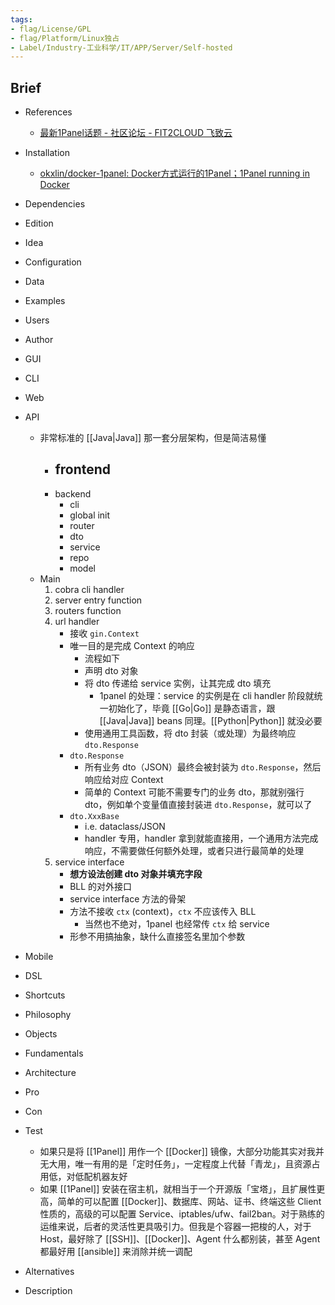 ```yaml
---
tags:
- flag/License/GPL
- flag/Platform/Linux独占
- Label/Industry-工业科学/IT/APP/Server/Self-hosted
---
```


## Brief

- References
    - [最新1Panel话题 - 社区论坛 - FIT2CLOUD 飞致云](https://bbs.fit2cloud.com/c/1p/7)

- Installation
    - [okxlin/docker-1panel: Docker方式运行的1Panel；1Panel running in Docker](https://github.com/okxlin/docker-1panel)

- Dependencies

- Edition

- Idea

- Configuration

- Data

- Examples

- Users

- Author

- GUI

- CLI

- Web

- API
    - 非常标准的 [[Java|Java]] 那一套分层架构，但是简洁易懂
        - frontend
            - 
        - backend
            - cli
            - global init
            - router
            - dto
            - service
            - repo
            - model
    - Main
        1. cobra cli handler
        2. server entry function
        3. routers function
        4. url handler
            - 接收 `gin.Context`
            - 唯一目的是完成 Context 的响应
                - 流程如下
                - 声明 dto 对象
                - 将 dto 传递给 service 实例，让其完成 dto 填充
                    - 1panel 的处理：service 的实例是在 cli handler 阶段就统一初始化了，毕竟 [[Go|Go]] 是静态语言，跟 [[Java|Java]] beans 同理。[[Python|Python]] 就没必要
                - 使用通用工具函数，将 dto 封装（或处理）为最终响应 `dto.Response`
            - `dto.Response`
                - 所有业务 dto（JSON）最终会被封装为 `dto.Response`，然后响应给对应 Context
                - 简单的 Context 可能不需要专门的业务 dto，那就别强行 dto，例如单个变量值直接封装进 `dto.Response`，就可以了
            - `dto.XxxBase`
                - i.e. dataclass/JSON
                - handler 专用，handler 拿到就能直接用，一个通用方法完成响应，不需要做任何额外处理，或者只进行最简单的处理
        5. service interface
            - **想方设法创建 dto 对象并填充字段**
            - BLL 的对外接口
            - service interface 方法的骨架
            - 方法不接收 `ctx` (context)，`ctx` 不应该传入 BLL
                - 当然也不绝对，1panel 也经常传 `ctx` 给 service
            - 形参不用搞抽象，缺什么直接签名里加个参数

- Mobile

- DSL

- Shortcuts

- Philosophy

- Objects

- Fundamentals

- Architecture

- Pro

- Con

- Test
    - 如果只是将 [[1Panel]] 用作一个 [[Docker]] 镜像，大部分功能其实对我并无大用，唯一有用的是「定时任务」，一定程度上代替「青龙」，且资源占用低，对低配机器友好
    - 如果 [[1Panel]] 安装在宿主机，就相当于一个开源版「宝塔」，且扩展性更高，简单的可以配置 [[Docker]]、数据库、网站、证书、终端这些 Client 性质的，高级的可以配置 Service、iptables/ufw、fail2ban。对于熟练的运维来说，后者的灵活性更具吸引力。但我是个容器一把梭的人，对于 Host，最好除了 [[SSH]]、[[Docker]]、Agent 什么都别装，甚至 Agent 都最好用 [[ansible]] 来消除并统一调配

- Alternatives

- Description
